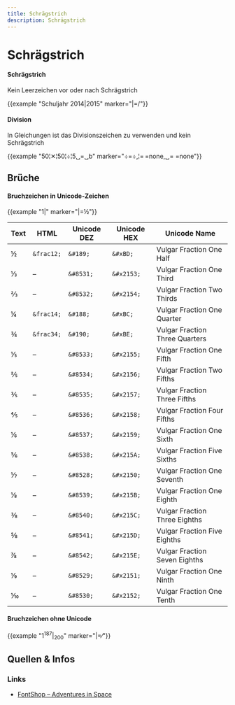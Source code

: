 ```yaml
---
title: Schrägstrich
description: Schrägstrich
---
```


# Schrägstrich

<div class="example-big">

#### Schrägstrich
Kein Leerzeichen vor oder nach Schrägstrich

{{example "Schuljahr 2014|2015" marker="|=/"}}


</div>





<div class="example-big">

#### Division
In Gleichungen ist das Divisionszeichen zu verwenden und kein Schrägstrich


{{example "50¦✕¦50¦÷¦5␣=␣b" marker="÷=÷,¦=&#x202F;=none,␣=​&nbsp;=none"}}

</div>


## Brüche



<div class="example-big">

#### Bruchzeichen in Unicode-Zeichen


{{example "1|" marker="|=&frac12;"}}

</div>




| Text | HTML     | Unicode DEZ | Unicode HEX | Unicode Name                   |
|------|----------|-------------|-------------|--------------------------------|
| ½    | `&frac12;` | `&‌#189;`     | `&‌#xBD;`     | Vulgar Fraction One Half       |
| ⅓    | –        | `&‌#8531;`    | `&‌#x2153;`   | Vulgar Fraction One Third      |
| ⅔    | –        | `&‌#8532;`    | `&‌#x2154;`   | Vulgar Fraction Two Thirds     |
| ¼    | `&frac14;` | `&‌#188;`     | `&‌#xBC;`     | Vulgar Fraction One Quarter    |
| ¾    | `&frac34;` | `&‌#190;`     | `&‌#xBE;`     | Vulgar Fraction Three Quarters |
| ⅕    | –        | `&‌#8533;`    | `&‌#x2155;`   | Vulgar Fraction One Fifth      |
| ⅖    | –        | `&‌#8534;`    | `&‌#x2156;`   | Vulgar Fraction Two Fifths     |
| ⅗    | –        | `&‌#8535;`    | `&‌#x2157;`   | Vulgar Fraction Three Fifths   |
| ⅘    | –        | `&‌#8536;`    | `&‌#x2158;`   | Vulgar Fraction Four Fifths    |
| ⅙    | –        | `&‌#8537;`    | `&‌#x2159;`   | Vulgar Fraction One Sixth      |
| ⅚    | –        | `&‌#8538;`    | `&‌#x215A;`   | Vulgar Fraction Five Sixths    |
| ⅐    | –        | `&‌#8528;`    | `&‌#x2150;`   | Vulgar Fraction One Seventh    |
| ⅛    | –        | `&‌#8539;`    | `&‌#x215B;`   | Vulgar Fraction One Eighth     |
| ⅜    | –        | `&‌#8540;`    | `&‌#x215C;`   | Vulgar Fraction Three Eighths  |
| ⅝    | –        | `&‌#8541;`    | `&‌#x215D;`   | Vulgar Fraction Five Eighths   |
| ⅞    | –        | `&‌#8542;`    | `&‌#x215E;`   | Vulgar Fraction Seven Eighths  |
| ⅑    | –        | `&‌#8529;`    | `&‌#x2151;`   | Vulgar Fraction One Ninth      |
| ⅒    | –        | `&‌#8530;`    | `&‌#x2152;`   | Vulgar Fraction One Tenth      |



<div class="example-big">

#### Bruchzeichen ohne Unicode


{{example "1<sup>187</sup>|<sub>200</sub>" marker="|=&frasl;"}}




</div>




## Quellen & Infos

<div class="box">

### Links
* [FontShop – Adventures in Space](https://www.fontshop.com/content/adventures-in-space_spaces)

</div>
